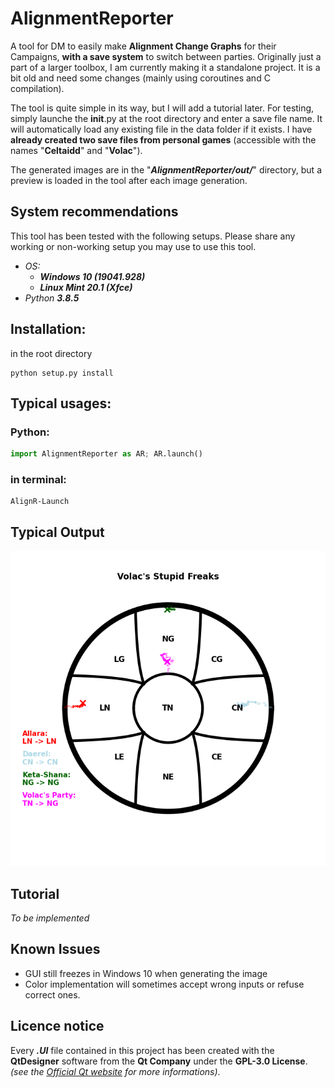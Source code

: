 # AlignmentReporter

A tool for DM to easily make __Alignment Change Graphs__ for their Campaigns, __with a save system__
to switch between parties. Originally just a part of a larger toolbox, I am currently making it a standalone project.
It is a bit old and need some changes (mainly using coroutines and C compilation).

The tool is quite simple in its way, but I will add a tutorial later. For testing, simply launche the __init__.py at
the root directory and enter a save file name. It will automatically load any existing file in the data folder if it
exists.
I have **already created two save files from personal games** (accessible with the names "**Celtaidd**" and "**Volac**").

The generated images are in the "***AlignmentReporter/out/***" directory, but a preview is loaded in the tool after each
image generation.

## System recommendations
This tool has been tested with the following setups. Please share any working or non-working setup you may use to
use this tool.

- *OS:*
    - ***Windows 10 (19041.928)***
    - ***Linux Mint 20.1 (Xfce)***
- *Python **3.8.5***


## Installation:
in the root directory
```
python setup.py install
```

## Typical usages:

### Python:
```python
import AlignmentReporter as AR; AR.launch()
```

### in terminal:

```
AlignR-Launch
```

## Typical Output

![Volac savefile output](./AlignmentReporter/out/volac_s_stupid_freaks.png)

## Tutorial
*To be implemented*

## Known Issues
- GUI still freezes in Windows 10 when generating the image
- Color implementation will sometimes accept wrong inputs or refuse correct ones.

## Licence notice
Every ***.UI*** file contained in this project has been created with the **QtDesigner** software from the **Qt Company** under the **GPL-3.0 License**. *(see the [Official Qt website](https://www.qt.io/) for more informations)*.
